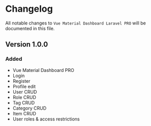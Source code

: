 # Changelog

All notable changes to `Vue Material Dashboard Laravel PRO`  will be documented in this file.

## Version 1.0.0

### Added
- Vue Material Dashboard PRO
- Login
- Register
- Profile edit
- User CRUD
- Role CRUD
- Tag CRUD
- Category CRUD
- Item CRUD
- User roles & access restrictions
